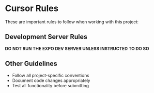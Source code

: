 # Cursor Rules

These are important rules to follow when working with this project:

## Development Server Rules

**DO NOT RUN THE EXPO DEV SERVER UNLESS INSTRUCTED TO DO SO**

## Other Guidelines

- Follow all project-specific conventions
- Document code changes appropriately
- Test all functionality before submitting 